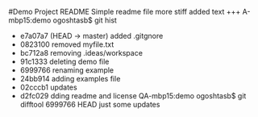 #Demo Project README
Simple readme file
more stiff
added text
+++
A-mbp15:demo ogoshtasb$ git hist
* e7a07a7 (HEAD -> master) added .gitgnore
* 0823100 removed myfile.txt
* bc712a8 removing .ideas/workspace
* 91c1333 deleting demo file
* 6999766 renaming example
* 24bb914 adding examples file
* 02cccb1 updates
* d2fc029 dding readme and license
QA-mbp15:demo ogoshtasb$ git difftool 6999766 HEAD
just some updates 